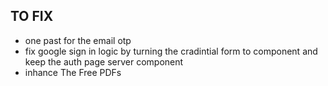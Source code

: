 ## TO FIX

- one past for the email otp
- fix google sign in logic by turning the cradintial form to component and keep the auth page server component
- inhance The Free PDFs
